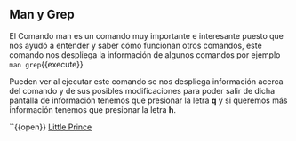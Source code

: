 ## Man y Grep

El Comando man es un comando muy importante e interesante puesto que nos ayudó a entender y saber cómo funcionan otros comandos, este comando nos despliega la información de algunos comandos por ejemplo `man grep`{{execute}}

Pueden ver al ejecutar este comando se nos despliega  información acerca del comando y de sus posibles modificaciones para poder salir de dicha pantalla de información tenemos que presionar la letra **q** y si queremos más información tenemos que presionar la letra **h**. 


``{{open}}
<a href="https://blogs.ubc.ca/edcp508/files/2016/02/TheLittlePrince.pdf" target="_blank">Little Prince</a>
